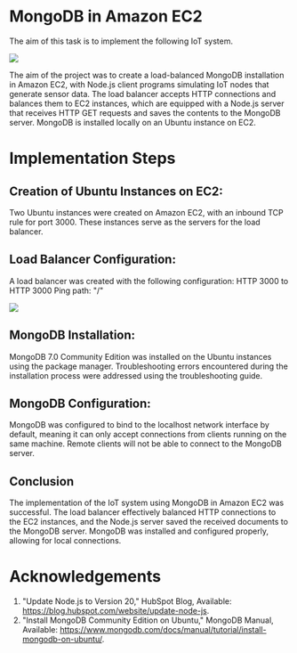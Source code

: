 # MongoDB in Amazon EC2

The aim of this task is to implement the following IoT system.

![](https://i.imgur.com/TD6sIya.png)

The aim of the project was to create a load-balanced MongoDB installation in Amazon EC2, with Node.js client programs simulating IoT nodes that generate sensor data. The load balancer accepts HTTP connections and balances them to EC2 instances, which are equipped with a Node.js server that receives HTTP GET requests and saves the contents to the MongoDB server. MongoDB is installed locally on an Ubuntu instance on EC2.

# Implementation Steps
## Creation of Ubuntu Instances on EC2: 
Two Ubuntu instances were created on Amazon EC2, with an inbound TCP rule for port 3000. These instances serve as the servers for the load balancer.
## Load Balancer Configuration: 
A load balancer was created with the following configuration:
HTTP 3000 to HTTP 3000
Ping path: "/"

![](https://i.imgur.com/lAH394f.png)

## MongoDB Installation: 
MongoDB 7.0 Community Edition was installed on the Ubuntu instances using the package manager. Troubleshooting errors encountered during the installation process were addressed using the troubleshooting guide.
## MongoDB Configuration: 
MongoDB was configured to bind to the localhost network interface by default, meaning it can only accept connections from clients running on the same machine. Remote clients will not be able to connect to the MongoDB server.
## Conclusion
The implementation of the IoT system using MongoDB in Amazon EC2 was successful. The load balancer effectively balanced HTTP connections to the EC2 instances, and the Node.js server saved the received documents to the MongoDB server. MongoDB was installed and configured properly, allowing for local connections.

# Acknowledgements
1. "Update Node.js to Version 20," HubSpot Blog, Available: https://blog.hubspot.com/website/update-node-js.
1. "Install MongoDB Community Edition on Ubuntu," MongoDB Manual, Available: https://www.mongodb.com/docs/manual/tutorial/install-mongodb-on-ubuntu/.

